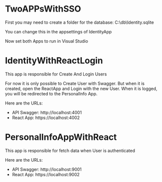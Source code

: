 # TwoAPPsWithSSO

First you may need to create a folder for the database:
C:\db\Identity.sqlite

You can change this in the appsettings of IdentityApp

Now set both Apps to run in Visual Studio

<h1>IdentityWithReactLogin</h1>
This app is responsible for Create And Login Users

For now it is only possible to Create User with Swagger. But when it is created, open the ReactApp and Login with the new User. When it is logged, you will be redirected to the PersonalInfo App.

Here are the URLs:
* API Swagger: http://localhost:4001
* React App: https://localhost:4002

<h1>PersonalInfoAppWithReact</h1>
This app is responsible for fetch data when User is authenticated

Here are the URLs:
* API Swagger: http://localhost:9001
* React App: https://localhost:9002
